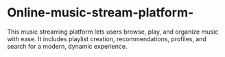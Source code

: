 
# Online-music-stream-platform-
This music streaming platform lets users browse, play, and organize music with ease. It includes playlist creation, recommendations, profiles, and search for a modern, dynamic experience.

